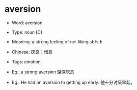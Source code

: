 # aversion

- Word: aversion

- Type: noun [C]
- Meaning: a strong feeling of not liking sb/sth
- Chinese: 厌恶；憎恶
- Tags: emotion
- Eg.: a strong aversion 深深厌恶
- Eg.: He had an aversion to getting up early. 他十分讨厌早起。

